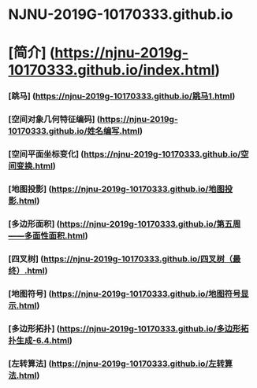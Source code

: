 # NJNU-2019G-10170333.github.io
# [简介] (https://njnu-2019g-10170333.github.io/index.html)
### [跳马]  (https://njnu-2019g-10170333.github.io/跳马1.html)
### [空间对象几何特征编码]  (https://njnu-2019g-10170333.github.io/姓名编写.html)
### [空间平面坐标变化]  (https://njnu-2019g-10170333.github.io/空间变换.html)
### [地图投影]  (https://njnu-2019g-10170333.github.io/地图投影.html)
### [多边形面积]  (https://njnu-2019g-10170333.github.io/第五周——多面性面积.html)
### [四叉树]  (https://njnu-2019g-10170333.github.io/四叉树（最终）.html)
### [地图符号]  (https://njnu-2019g-10170333.github.io/地图符号显示.html)
### [多边形拓扑]  (https://njnu-2019g-10170333.github.io/多边形拓扑生成-6.4.html)
### [左转算法]  (https://njnu-2019g-10170333.github.io/左转算法.html)

